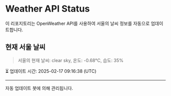 
# Weather API Status

이 리포지토리는 OpenWeather API를 사용하여 서울의 날씨 정보를 자동으로 업데이트합니다.

## 현재 서울 날씨
> 서울의 현재 날씨: clear sky, 온도: -0.68°C, 습도: 35%

⏳ 업데이트 시간: 2025-02-17 09:16:38 (UTC)

---
자동 업데이트 봇에 의해 관리됩니다.
